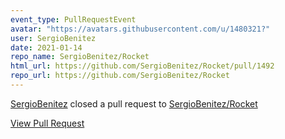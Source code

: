 ```yaml
---
event_type: PullRequestEvent
avatar: "https://avatars.githubusercontent.com/u/1480321?"
user: SergioBenitez
date: 2021-01-14
repo_name: SergioBenitez/Rocket
html_url: https://github.com/SergioBenitez/Rocket/pull/1492
repo_url: https://github.com/SergioBenitez/Rocket
---
```


<a href='https://github.com/SergioBenitez' target='_blank'>SergioBenitez</a> closed a pull request to <a href='https://github.com/SergioBenitez/Rocket' target='_blank'>SergioBenitez/Rocket</a>

<a href='https://github.com/SergioBenitez/Rocket/pull/1492' target='_blank'>View Pull Request</a>